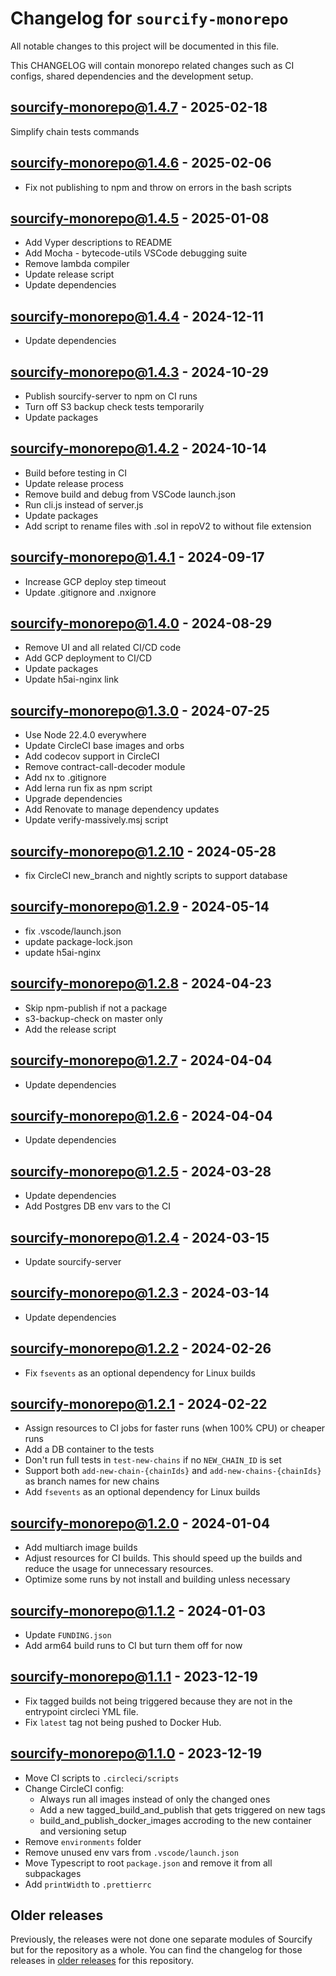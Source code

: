 # Changelog for `sourcify-monorepo`

All notable changes to this project will be documented in this file.

This CHANGELOG will contain monorepo related changes such as CI configs, shared dependencies and the development setup.

## sourcify-monorepo@1.4.7 - 2025-02-18

Simplify chain tests commands

## sourcify-monorepo@1.4.6 - 2025-02-06

- Fix not publishing to npm and throw on errors in the bash scripts

## sourcify-monorepo@1.4.5 - 2025-01-08

- Add Vyper descriptions to README
- Add Mocha - bytecode-utils VSCode debugging suite
- Remove lambda compiler
- Update release script
- Update dependencies

## sourcify-monorepo@1.4.4 - 2024-12-11

- Update dependencies

## sourcify-monorepo@1.4.3 - 2024-10-29

- Publish sourcify-server to npm on CI runs
- Turn off S3 backup check tests temporarily
- Update packages

## sourcify-monorepo@1.4.2 - 2024-10-14

- Build before testing in CI
- Update release process
- Remove build and debug from VSCode launch.json
- Run cli.js instead of server.js
- Update packages
- Add script to rename files with .sol in repoV2 to without file extension

## sourcify-monorepo@1.4.1 - 2024-09-17

- Increase GCP deploy step timeout
- Update .gitignore and .nxignore

## sourcify-monorepo@1.4.0 - 2024-08-29

- Remove UI and all related CI/CD code
- Add GCP deployment to CI/CD
- Update packages
- Update h5ai-nginx link

## sourcify-monorepo@1.3.0 - 2024-07-25

- Use Node 22.4.0 everywhere
- Update CircleCI base images and orbs
- Add codecov support in CircleCI
- Remove contract-call-decoder module
- Add nx to .gitignore
- Add lerna run fix as npm script
- Upgrade dependencies
- Add Renovate to manage dependency updates
- Update verify-massively.msj script

## sourcify-monorepo@1.2.10 - 2024-05-28

- fix CircleCI new_branch and nightly scripts to support database

## sourcify-monorepo@1.2.9 - 2024-05-14

- fix .vscode/launch.json 
- update package-lock.json
- update h5ai-nginx

## sourcify-monorepo@1.2.8 - 2024-04-23

- Skip npm-publish if not a package
- s3-backup-check on master only
- Add the release script

## sourcify-monorepo@1.2.7 - 2024-04-04

- Update dependencies

## sourcify-monorepo@1.2.6 - 2024-04-04

- Update dependencies

## sourcify-monorepo@1.2.5 - 2024-03-28

- Update dependencies
- Add Postgres DB env vars to the CI

## sourcify-monorepo@1.2.4 - 2024-03-15

- Update sourcify-server

## sourcify-monorepo@1.2.3 - 2024-03-14

- Update dependencies

## sourcify-monorepo@1.2.2 - 2024-02-26

- Fix `fsevents` as an optional dependency for Linux builds

## sourcify-monorepo@1.2.1 - 2024-02-22

- Assign resources to CI jobs for faster runs (when 100% CPU) or cheaper runs
- Add a DB container to the tests
- Don't run full tests in `test-new-chains` if no `NEW_CHAIN_ID` is set
- Support both `add-new-chain-{chainIds}` and `add-new-chains-{chainIds}` as branch names for new chains
- Add `fsevents` as an optional dependency for Linux builds

## sourcify-monorepo@1.2.0 - 2024-01-04

- Add multiarch image builds
- Adjust resources for CI builds. This should speed up the builds and reduce the usage for unnecessary resources.
- Optimize some runs by not install and building unless necessary

## sourcify-monorepo@1.1.2 - 2024-01-03

- Update `FUNDING.json`
- Add arm64 build runs to CI but turn them off for now

## sourcify-monorepo@1.1.1 - 2023-12-19

- Fix tagged builds not being triggered because they are not in the entrypoint circleci YML file.
- Fix `latest` tag not being pushed to Docker Hub.

## sourcify-monorepo@1.1.0 - 2023-12-19

- Move CI scripts to `.circleci/scripts`
- Change CircleCI config:
  - Always run all images instead of only the changed ones
  - Add a new tagged_build_and_publish that gets triggered on new tags
  - build_and_publish_docker_images accroding to the new container and versioning setup
- Remove `environments` folder
- Remove unused env vars from `.vscode/launch.json`
- Move Typescript to root `package.json` and remove it from all subpackages
- Add `printWidth` to `.prettierrc`

## Older releases

Previously, the releases were not done one separate modules of Sourcify but for the repository as a whole.
You can find the changelog for those releases in [older releases](https://github.com/ethereum/sourcify/releases) for this repository.
